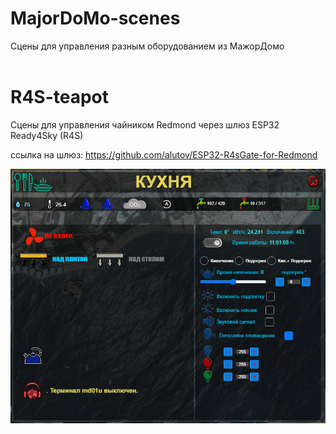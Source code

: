 # MajorDoMo-scenes
Сцены для управления разным оборудованием из МажорДомо
<br><br>
# R4S-teapot
Сцены для управления чайником Redmond через шлюз ESP32 Ready4Sky (R4S)

ссылка на шлюз:
https://github.com/alutov/ESP32-R4sGate-for-Redmond

![Alt-текст](https://github.com/Svet98/MajorDoMo-scenes/blob/main/R4S-teapot/001.png "Сцена управления чайником Redmond через шлюз ESP32 Ready4Sky")
